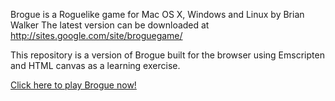 Brogue is a Roguelike game for Mac OS X, Windows and Linux by Brian Walker
The latest version can be downloaded at http://sites.google.com/site/broguegame/

This repository is a version of Brogue built for the browser using Emscripten and HTML canvas as a learning exercise.

[Click here to play Brogue now!](https://freethenation.github.io/broguejs/)
